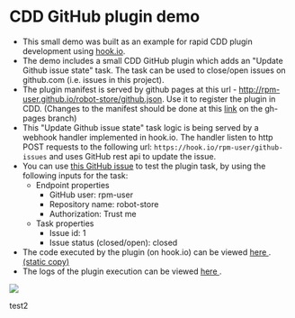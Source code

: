 # CDD GitHub plugin demo
- This small demo was built as an example for rapid CDD plugin development using [hook.io](http://hook.io/docs).
- The demo includes a small CDD GitHub plugin which adds an "Update Github issue state" task. The task can be used to close/open issues on github.com (i.e. issues in this project).
- The plugin manifest is served by github pages at this url - http://rpm-user.github.io/robot-store/github.json. Use it to register the plugin in CDD. (Changes to the manifest should be done at this [link](github.json) on the gh-pages branch)
- This "Update Github issue state" task logic is being served by a webhook handler implemented in hook.io. The handler listen to http POST requests to the following url: `https://hook.io/rpm-user/github-issues` and uses GitHub rest api to update the issue.
- You can use [this GitHub issue](https://github.com/rpm-user/robot-store/issues/1) to test the plugin task, by using the following inputs for the task:
  - Endpoint properties
    - GitHub user: rpm-user
    - Repository name: robot-store
    - Authorization: Trust me
  - Task properties
    - Issue id: 1
    - Issue status (closed/open): closed
- The code executed by the plugin (on hook.io) can be viewed [here ](https://hook.io/rpm-user/github-issues/source). [(static copy)](github_plugin_hook_1_0.js)
- The logs of the plugin execution can be viewed [here ](https://hook.io/rpm-user/github-issues/logs).

![](https://cloud.githubusercontent.com/assets/14964166/10423929/7f60f950-70d3-11e5-9312-2af20a5956cf.png)

test2
